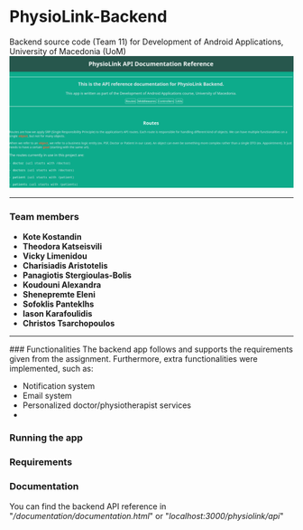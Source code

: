 # PhysioLink-Backend
Backend source code (Team 11) for Development of Android Applications, University of Macedonia (UoM)
<img src="screenshots/api-reference.png" />
<hr>

### Team members
<ul>
    <li><b>Kote Kostandin</b></li>
    <li><b>Theodora Katseisvili</b></li>
    <li><b>Vicky Limenidou</b></li>
    <li><b>Charisiadis Aristotelis</b></li>
    <li><b>Panagiotis Stergioulas-Bolis</b></li>
    <li><b>Koudouni Alexandra</b></li>
    <li><b>Shenepremte Eleni</b></li>
    <li><b>Sofoklis Panteklhs</b></li>
    <li><b>Iason Karafoulidis</b></li>
    <li><b>Christos Tsarchopoulos</b></li>
</ul>
<hr>
### Functionalities
The backend app follows and supports the requirements given from the assignment. 
Furthermore, extra functionalities were implemented, such as:
<ul>
	<li> Notification system </li>
	<li> Email system </li>
	<li> Personalized doctor/physiotherapist services </li>
	<li>  </li>
</ul>

### Running the app

### Requirements

### Documentation
You can find the backend API reference in "_/documentation/documentation.html_" or "_localhost:3000/physiolink/api_"
